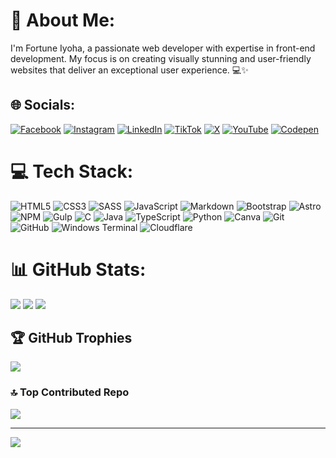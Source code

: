 # 💫 About Me:
I'm Fortune Iyoha, a passionate web developer with expertise in front-end development. My focus is on creating visually stunning and user-friendly websites that deliver an exceptional user experience. 💻✨


## 🌐 Socials:
[![Facebook](https://img.shields.io/badge/Facebook-%231877F2.svg?logo=Facebook&logoColor=white)](https://facebook.com/fortuneiyoha) [![Instagram](https://img.shields.io/badge/Instagram-%23E4405F.svg?logo=Instagram&logoColor=white)](https://instagram.com/fortuneiyoha) [![LinkedIn](https://img.shields.io/badge/LinkedIn-%230077B5.svg?logo=linkedin&logoColor=white)](https://linkedin.com/in/fortuneiyoha) [![TikTok](https://img.shields.io/badge/TikTok-%23000000.svg?logo=TikTok&logoColor=white)](https://tiktok.com/@fortuneiyoha) [![X](https://img.shields.io/badge/X-black.svg?logo=X&logoColor=white)](https://x.com/fortuneiyoha) [![YouTube](https://img.shields.io/badge/YouTube-%23FF0000.svg?logo=YouTube&logoColor=white)](https://youtube.com/@fortuneiyoha) [![Codepen](https://img.shields.io/badge/Codepen-000000?style=for-the-badge&logo=codepen&logoColor=white)](https://codepen.io/fortuneiyoha) 

# 💻 Tech Stack:
![HTML5](https://img.shields.io/badge/html5-%23E34F26.svg?style=for-the-badge&logo=html5&logoColor=white)  ![CSS3](https://img.shields.io/badge/css3-%231572B6.svg?style=for-the-badge&logo=css3&logoColor=white) ![SASS](https://img.shields.io/badge/SASS-hotpink.svg?style=for-the-badge&logo=SASS&logoColor=white) ![JavaScript](https://img.shields.io/badge/javascript-%23323330.svg?style=for-the-badge&logo=javascript&logoColor=%23F7DF1E) ![Markdown](https://img.shields.io/badge/markdown-%23000000.svg?style=for-the-badge&logo=markdown&logoColor=white) ![Bootstrap](https://img.shields.io/badge/bootstrap-%238511FA.svg?style=for-the-badge&logo=bootstrap&logoColor=white) ![Astro](https://img.shields.io/badge/astro-%232C2052.svg?style=for-the-badge&logo=astro&logoColor=white) ![NPM](https://img.shields.io/badge/NPM-%23CB3837.svg?style=for-the-badge&logo=npm&logoColor=white) ![Gulp](https://img.shields.io/badge/GULP-%23CF4647.svg?style=for-the-badge&logo=gulp&logoColor=white) ![C](https://img.shields.io/badge/c-%2300599C.svg?style=for-the-badge&logo=c&logoColor=white) ![Java](https://img.shields.io/badge/java-%23ED8B00.svg?style=for-the-badge&logo=openjdk&logoColor=white)  ![TypeScript](https://img.shields.io/badge/typescript-%23007ACC.svg?style=for-the-badge&logo=typescript&logoColor=white) ![Python](https://img.shields.io/badge/python-3670A0?style=for-the-badge&logo=python&logoColor=ffdd54)   ![Canva](https://img.shields.io/badge/Canva-%2300C4CC.svg?style=for-the-badge&logo=Canva&logoColor=white) ![Git](https://img.shields.io/badge/git-%23F05033.svg?style=for-the-badge&logo=git&logoColor=white) ![GitHub](https://img.shields.io/badge/github-%23121011.svg?style=for-the-badge&logo=github&logoColor=white) ![Windows Terminal](https://img.shields.io/badge/Windows%20Terminal-%234D4D4D.svg?style=for-the-badge&logo=windows-terminal&logoColor=white) ![Cloudflare](https://img.shields.io/badge/Cloudflare-F38020?style=for-the-badge&logo=Cloudflare&logoColor=white)

# 📊 GitHub Stats:
![](https://github-readme-stats.vercel.app/api?username=fortuneiyoha&theme=gotham&hide_border=true&include_all_commits=false&count_private=true)
![](https://github-readme-streak-stats.herokuapp.com/?user=fortuneiyoha&theme=gotham&hide_border=true)
![](https://github-readme-stats.vercel.app/api/top-langs/?username=fortuneiyoha&theme=gotham&hide_border=true&include_all_commits=false&count_private=true&layout=compact)

## 🏆 GitHub Trophies
![](https://github-profile-trophy.vercel.app/?username=fortuneiyoha&theme=radical&no-frame=true&no-bg=true&margin-w=4)

### 🔝 Top Contributed Repo
![](https://github-contributor-stats.vercel.app/api?username=fortuneiyoha&limit=5&theme=gotham&combine_all_yearly_contributions=true)

---
[![](https://visitcount.itsvg.in/api?id=fortuneiyoha&icon=0&color=3)](https://visitcount.itsvg.in)

<!-- Proudly created with GPRM ( https://gprm.itsvg.in ) -->
[frontendmentor]: https://www.frontendmentor.io/profile/fortune-i-o
[instagram]: https://instagram.com/fortuneiyoha
[linkedin]: https://linkedin.com/in/fortuneiyoha
[twitter]: https://twitter.com/fortuneiyoha
[socials]: https://fortune-io-socials.pages.dev/
